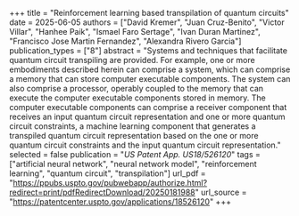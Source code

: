 +++
title = "Reinforcement learning based transpilation of quantum circuits"
date = 2025-06-05
authors = ["David Kremer", "Juan Cruz-Benito", "Victor Villar", "Hanhee Paik", "Ismael Faro Sertage",  "Ivan Duran Martinez", "Francisco Jose Martin Fernandez", "Alexandra Rivero Garcia"]
publication_types = ["8"]
abstract = "Systems and techniques that facilitate quantum circuit transpiling are provided. For example, one or more embodiments described herein can comprise a system, which can comprise a memory that can store computer executable components. The system can also comprise a processor, operably coupled to the memory that can execute the computer executable components stored in memory. The computer executable components can comprise a receiver component that receives an input quantum circuit representation and one or more quantum circuit constraints, a machine learning component that generates a transpiled quantum circuit representation based on the one or more quantum circuit constraints and the input quantum circuit representation."
selected = false
publication = "*US Patent App. US18/526120*"
tags = ["artificial neural network", "neural network model", "reinforcement learning", "quantum circuit", "transpilation"]
url_pdf = "https://ppubs.uspto.gov/pubwebapp/authorize.html?redirect=print/pdfRedirectDownload/20250181988"
url_source = "https://patentcenter.uspto.gov/applications/18526120"
+++
